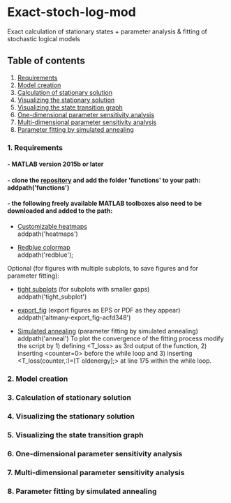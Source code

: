 # Exact-stoch-log-mod

Exact calculation of stationary states + parameter analysis & fitting of stochastic logical models

## Table of contents

1. [Requirements](#1-requirements)
1. [Model creation](#2-model-creation)
1. [Calculation of stationary solution](#3-calculation-of-stationary-solution)
1. [Visualizing the stationary solution](#4-Visualizing-the-stationary-solution)
1. [Visualizing the state transition graph](#5-Visualizing-the-state-transition-graph)
1. [One-dimensional parameter sensitivity analysis](#6-One-dimensional-parameter-sensitivity-analysis)
1. [Multi-dimensional parameter sensitivity analysis](#7-Multi-dimensional-parameter-sensitivity-analysis)
1. [Parameter fitting by simulated annealing](#8-Parameter-fitting-by-simulated-annealing)

### 1. Requirements

#### - MATLAB version 2015b or later

#### - clone the [repository](https://github.com/mbkoltai/exact-stoch-log-mod) and add the folder 'functions' to your path: addpath('functions')

#### - the following freely available MATLAB toolboxes also need to be downloaded and added to the path:

- [Customizable heatmaps](https://mathworks.com/matlabcentral/fileexchange/24253-customizable-heat-maps)  
addpath('heatmaps')

- [Redblue colormap](https://mathworks.com/matlabcentral/fileexchange/25536-red-blue-colormap)  
addpath('redblue');

Optional (for figures with multiple subplots, to save figures and for parameter fitting):  
- [tight subplots](https://mathworks.com/matlabcentral/fileexchange/27991-tight_subplot-nh-nw-gap-marg_h-marg_w) (for subplots with smaller gaps)  
addpath('tight_subplot') 

- [export_fig](https://mathworks.com/matlabcentral/fileexchange/23629-export_fig) (export figures as EPS or PDF as they appear)  
addpath('altmany-export_fig-acfd348') 

- [Simulated annealing](https://mathworks.com/matlabcentral/fileexchange/10548-general-simulated-annealing-algorithm) (parameter fitting by simulated annealing)  
addpath('anneal') 
To plot the convergence of the fitting process modify the script by 1) defining <T_loss> as 3rd output of the function, 2) inserting <counter=0> before the while loop 
and 3) inserting <T_loss(counter,:)=[T oldenergy];> at line 175 within the while loop.


### 2. Model creation

### 3. Calculation of stationary solution

### 4. Visualizing the stationary solution

### 5. Visualizing the state transition graph

### 6. One-dimensional parameter sensitivity analysis

### 7. Multi-dimensional parameter sensitivity analysis

### 8. Parameter fitting by simulated annealing
